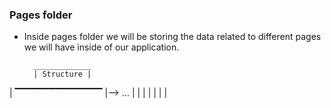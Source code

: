 ### Pages folder

- Inside pages folder we will be storing the data related to different pages we will have inside of our application.

        _____________
        | Structure |
|       ▔▔▔▔▔▔▔▔▔▔▔▔▔
|--> ...
|
|
|
|
|
|
|